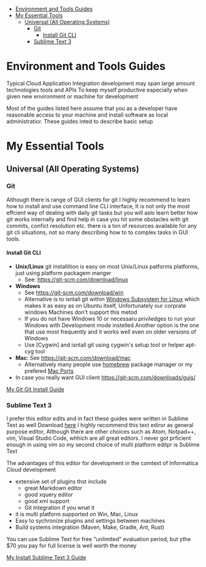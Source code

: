 <!-- MarkdownTOC  depth=0 -->

- [Environment and Tools Guides](#environment-and-tools-guides)
- [My Essential Tools](#my-essential-tools)
    - [Universal \(All Operating Systems\)](#universal-all-operating-systems)
        - [Git](#git)
            - [Install Git CLI](#install-git-cli)
        - [Sublime Text 3](#sublime-text-3)

<!-- /MarkdownTOC -->


# Environment and Tools Guides

Typical Cloud Application Integration development may span large amount technologies tools and APIs
To keep myself productive especially when given new environment or machine for development

Most of the guides listed here assume that you as a developer have reasonable access to your machine and install software as local administratior.
These guides inted to describe basic setup


# My Essential Tools

## Universal (All Operating Systems)

### Git
Although there is range of GUI clients for git I highly recommend to learn how to install and use command line CLI interface,
It is not only the most effcient way of dealing with daily git tasks but you will aslo learn better how git works internally and find help in case you hit some obstacles with git commits, confict resolution etc. there is a ton of resources available for any git cli situations, not so many describing how to to complex tasks in GUI tools.

#### Install Git CLI

- __Unix/Linux__ git installition is easy on most Unix/Linux patforms platforms, just using platform packagem manger
    + See: https://git-scm.com/download/linux
- __Windows__
    + See https://git-scm.com/download/win
    + Alternative is to isntall git within [Windows Subsystem for Linux](https://msdn.microsoft.com/en-us/commandline/wsl/install_guide) which makes it as easy as on Ubuntu itself, Unfortunately our corprate windows Machines don't support this metod
    + If you do not have Windows 10 or necessaru priviledges to run your Windows with Development mode instelled Another option is the one that use most frequently and it works well even on older versions of Windows
    + Use [Cygwin] and isntall git using cygwin's setup tool or helper apt-cyg tool
- __Mac__: See https://git-scm.com/download/mac
    + Alternatively many people use [homebrew](https://brew.sh/) package manager or my prefered [Mac Ports](https://www.macports.org/)
- In case you really want GUI client https://git-scm.com/downloads/guis/

[My Git Git Install Guide](install_git.md)

### Sublime Text 3
I prefer this editor edits and in fact these guides were written in Sublime Text as well
Download [here](https://www.sublimetext.com/3)
I highly recommend this text ediror as general purpose editor, Although there are other choices such as Atom, Notpad++, vim, Visual Studio Code, whhich are all great editors. I never got prficient enough in using vim so my second choice of multi platform editpr is Sublime Text

The advantages of this editor for development in the comtext of Informatica Cloud development

- extensive set of plugins  thst include
    +  great Markdown editor
    +  good xquery editor
    +  good xml support
    +  Git Integration if you wnat it
-  it is multi platform supported on Win, Mac, Linux
-  Easy to sychronize plugins and settings between machines
-  Build systems integration (Maven, Make, Gradle, Ant, Rust)

You can use Sublime Text for free "unlimited" evaluation period, but ythe $70 you pay for full license is well worth the money

[My Install Sublime Text 3 Guide](/install_sublime.md)




